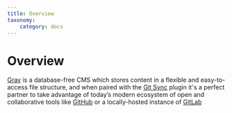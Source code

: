 ```yaml
---
title: Overview
taxonomy:
    category: docs
---
```


# Overview

[Grav](http://getgrav.org) is a database-free CMS which stores content in a flexible and easy-to-access file structure, and when paired with the [Git Sync](https://github.com/trilbymedia/grav-plugin-git-sync) plugin it's a perfect partner to take advantage of today’s modern ecosystem of open and collaborative tools like [GitHub](https://github.com/) or a locally-hosted instance of [GitLab](https://about.gitlab.com/)
